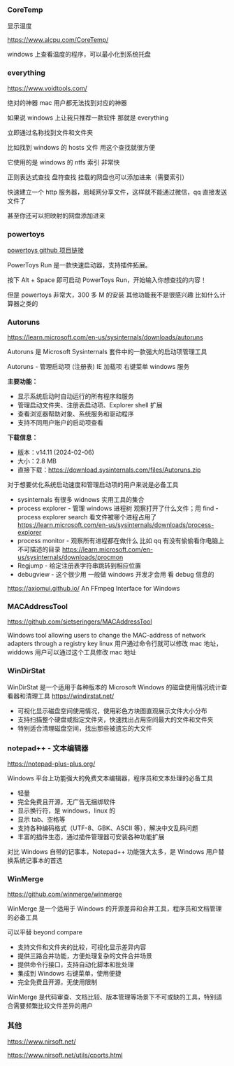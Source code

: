 ### CoreTemp

显示温度

https://www.alcpu.com/CoreTemp/

windows 上查看温度的程序，可以最小化到系统托盘

### everything

https://www.voidtools.com/

绝对的神器 mac 用户都无法找到对应的神器

如果说 windows 上让我只推荐一款软件 那就是 everything

立即通过名称找到文件和文件夹

比如找到 windows 的 hosts 文件 用这个查找就很方便

它使用的是 windows 的 ntfs 索引 非常快

正则表达式查找
盘符查找
挂载的网盘也可以添加进来（需要索引）

快速建立一个 http 服务器，局域网分享文件，这样就不能通过微信，qq 直接发送文件了

甚至你还可以把映射的网盘添加进来

### powertoys

[powertoys github 项目链接](https://github.com/microsoft/PowerToys)

PowerToys Run 是一款快速启动器，支持插件拓展。

按下 Alt + Space 即可启动 PowerToys Run，开始输入你想查找的内容！

但是 powertoys 非常大，300 多 M 的安装 其他功能我不是很感兴趣 比如什么计算器之类的

### Autoruns

https://learn.microsoft.com/en-us/sysinternals/downloads/autoruns

Autoruns 是 Microsoft Sysinternals 套件中的一款强大的启动项管理工具

Autoruns - 管理启动项 (注册表) IE 加载项 右键菜单 windows 服务

**主要功能：**
- 显示系统启动时自动运行的所有程序和服务
- 管理启动文件夹、注册表启动项、Explorer shell 扩展
- 查看浏览器帮助对象、系统服务和驱动程序
- 支持不同用户账户的启动项查看

**下载信息：**
- 版本：v14.11 (2024-02-06)
- 大小：2.8 MB
- 直接下载：https://download.sysinternals.com/files/Autoruns.zip

对于想要优化系统启动速度和管理启动项的用户来说是必备工具


- sysinternals 有很多 widnows 实用工具的集合
- process explorer - 管理 windows 进程树 观察打开了什么文件；用 find - process explorer search 看文件被哪个进程占用了 https://learn.microsoft.com/en-us/sysinternals/downloads/process-explorer
- process monitor - 观察所有进程都在做什么 比如 qq 有没有偷偷看你电脑上不可描述的目录 https://learn.microsoft.com/en-us/sysinternals/downloads/procmon
- Regjump - 给定注册表字符串跳转到相应位置
- debugview - 这个很少用 一般做 windows 开发才会用 看 debug 信息的

https://axiomui.github.io/ An FFmpeg Interface for Windows



### MACAddressTool
https://github.com/sietseringers/MACAddressTool

Windows tool allowing users to change the MAC-address of network adapters through a registry key
linux 用户通过命令行就可以修改 mac 地址，widdows 用户可以通过这个工具修改 mac 地址

### WinDirStat

WinDirStat 是一个适用于各种版本的 Microsoft Windows 的磁盘使用情况统计查看器和清理工具 https://windirstat.net/

- 可视化显示磁盘空间使用情况，使用彩色方块图直观展示文件大小分布
- 支持扫描整个硬盘或指定文件夹，快速找出占用空间最大的文件和文件夹
- 特别适合清理磁盘空间，找出那些被遗忘的大文件

### notepad++ - 文本编辑器 

https://notepad-plus-plus.org/

Windows 平台上功能强大的免费文本编辑器，程序员和文本处理的必备工具

- 轻量
- 完全免费且开源，无广告无捆绑软件
- 显示换行符，是 windows，linux 的
- 显示 tab、空格等
- 支持各种编码格式（UTF-8、GBK、ASCII 等），解决中文乱码问题
- 丰富的插件生态，通过插件管理器可安装各种功能扩展

对比 Windows 自带的记事本，Notepad++ 功能强大太多，是 Windows 用户替换系统记事本的首选

### WinMerge

https://github.com/winmerge/winmerge

WinMerge 是一个适用于 Windows 的开源差异和合并工具，程序员和文档管理的必备工具

可以平替 beyond compare

- 支持文件和文件夹的比较，可视化显示差异内容
- 提供三路合并功能，方便处理复杂的文件合并场景
- 提供命令行接口，支持自动化脚本和批处理
- 集成到 Windows 右键菜单，使用便捷
- 完全免费且开源，无使用限制

WinMerge 是代码审查、文档比较、版本管理等场景下不可或缺的工具，特别适合需要频繁比较文件差异的用户

### 其他

https://www.nirsoft.net/

https://www.nirsoft.net/utils/cports.html